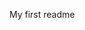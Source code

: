 My first readme                                                                                                                       


